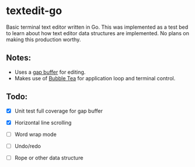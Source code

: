 # textedit-go
Basic terminal text editor written in Go. This was implemented as a test bed
to learn about how text editor data structures are implemented. No plans on 
making this production worthy.

## Notes:
* Uses a [gap buffer](https://en.wikipedia.org/wiki/Gap_buffer) for editing.
* Makes use of [Bubble Tea](https://github.com/charmbracelet/bubbletea) for application loop and terminal control.

## Todo:
- [x] Unit test full coverage for gap buffer
- [x] Horizontal line scrolling
- [ ] Word wrap mode
- [ ] Undo/redo
- [ ] Rope or other data structure

